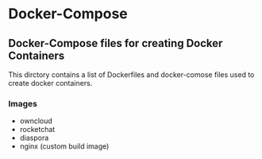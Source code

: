 # Docker-Compose
## Docker-Compose files for creating Docker Containers
This dirctory contains a list of Dockerfiles and docker-comose files used to create docker containers. 

### Images
 - owncloud
 - rocketchat
 - diaspora
 - nginx (custom build image)
 